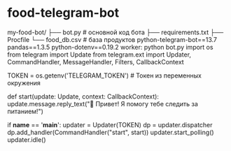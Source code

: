 # food-telegram-bot
my-food-bot/
├── bot.py       # основной код бота
├── requirements.txt
├── Procfile
└── food_db.csv  # база продуктов
python-telegram-bot==13.7
pandas==1.3.5
python-dotenv==0.19.2
worker: python bot.py
import os
from telegram import Update
from telegram.ext import Updater, CommandHandler, MessageHandler, Filters, CallbackContext

TOKEN = os.getenv('TELEGRAM_TOKEN')  # Токен из переменных окружения

def start(update: Update, context: CallbackContext):
    update.message.reply_text("👋 Привет! Я помогу тебе следить за питанием!")

if __name__ == '__main__':
    updater = Updater(TOKEN)
    dp = updater.dispatcher
    dp.add_handler(CommandHandler("start", start))
    updater.start_polling()
    updater.idle()
    
